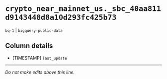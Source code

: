 # `crypto_near_mainnet_us._sbc_40aa811d9143448d8a10d293fc425b73`
`bq-1` | `bigquery-public-data`

## Column details
* [TIMESTAMP] `last_update`

-------------------------------------------------------------------------------
*Do not make edits above this line.*
